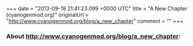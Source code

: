 +++
date = "2013-09-18 21:41:23.099 +0000 UTC"
title = "A New Chapter (cyanogenmod.org)"
originalUrl = "http://www.cyanogenmod.org/blog/a_new_chapter"
comment = ""
+++

### About http://www.cyanogenmod.org/blog/a_new_chapter:


